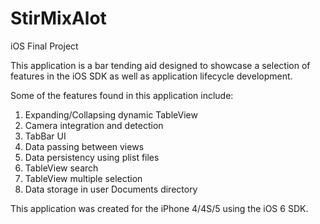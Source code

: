 StirMixAlot
===========

iOS Final Project

This application is a bar tending aid designed to showcase a selection of features in the iOS SDK as well as application lifecycle development.

Some of the features found in this application include:

1. Expanding/Collapsing dynamic TableView
2. Camera integration and detection
3. TabBar UI
4. Data passing between views
5. Data persistency using plist files
6. TableView search
7. TableView multiple selection
8. Data storage in user Documents directory



This application was created for the iPhone 4/4S/5 using the iOS 6 SDK.
